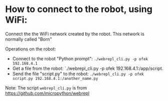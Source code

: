 # How to connect to the robot, using WiFi:

Connect the the WiFi network created by the robot. This network is normally called "Born"
  
Operations on the robot:

  - Connect to the robot "Python prompt": `./webrepl_cli.py -p ofek 192.168.4.1`
  - Get a file from the robot: `./webrepl_cli.py -p ofek 192.168.4.1:/app/script.
  - Send the file "script.py" to the robot: `./webrepl_cli.py -p ofek script.py 192.168.4.1:/another_name.py`

Note: The script `webrepl_cli.py` is from https://github.com/micropython/webrepl
